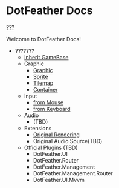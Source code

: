 # DotFeather Docs

[???](ja/index.md)

Welcome to DotFeather Docs!

- ???????
    - [Inherit GameBase](graphic/gamebase.md)
    - Graphic
        - [Graphic](graphic/Graphic.md)
        - [Sprite](graphic/sprite.md)
        - [Tilemap](graphic/tilemap.md)
        - [Container](graphic/container.md)
    - Input
        - [from Mouse](input/mouse.md)
        - [from Keyboard](input/keyboard.md)
    - Audio
        - (TBD)
    - Extensions
        - [Original Rendering](plugin/render.md)
        - Original Audio Source(TBD)
    - Official Plugins (TBD)
        - DotFeather.UI
        - DotFeather.Router
        - DotFeather.Management
        - DotFeather.Management.Router
        - DotFeather.UI.Mvvm